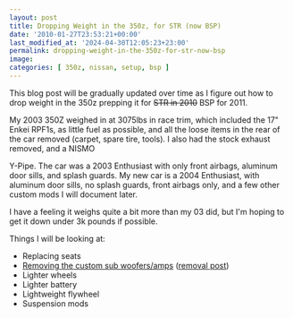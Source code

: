 ```yaml
---
layout: post
title: Dropping Weight in the 350z, for STR (now BSP)
date: '2010-01-27T23:53:21+00:00'
last_modified_at: '2024-04-30T12:05:23+23:00'
permalink: dropping-weight-in-the-350z-for-str-now-bsp
image:
categories: [ 350z, nissan, setup, bsp ]
---
```

This blog post will be gradually updated over time as I figure out how to drop weight in the 350z prepping it for <s>STR in 2010</s> BSP for 2011.

My 2003 350Z weighed in at 3075lbs in race trim, which included the 17" Enkei RPF1s, as little fuel as possible, and all the loose items in the rear of the car removed (carpet, spare tire, tools). I also had the stock exhaust removed, and a NISMO

Y-Pipe. The car was a 2003 Enthusiast with only front airbags, aluminum door sills, and splash guards. My new car is a 2004 Enthusiast, with aluminum door sills, no splash guards, front airbags only, and a few other custom mods I will document later.

I have a feeling it weighs quite a bit more than my 03 did, but I'm hoping to get it down under 3k pounds if possible.

Things I will be looking at:

- Replacing seats
- [Removing the custom sub woofers/amps](https://www.flickr.com/photos/17726343@N00/4309834337/) ([removal post](/the-350z-goes-on-a-diet))
- Lighter wheels
- Lighter battery
- Lightweight flywheel
- Suspension mods
